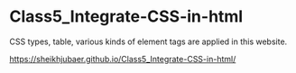 # Class5_Integrate-CSS-in-html
CSS types, table, various kinds of element tags are applied in this website.

https://sheikhjubaer.github.io/Class5_Integrate-CSS-in-html/
